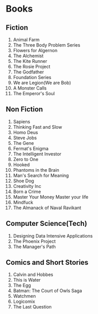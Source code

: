# Books

## Fiction


1. Animal Farm
2. The Three Body Problem Series
3. Flowers for Algernon
4. The Alchemist
5. The Kite Runner
6. The Rosie Project
7. The Godfather
8. Foundation Series
9. We are Legion(We are Bob)
10. A Monster Calls
11. The Emperor's Soul


## Non Fiction

1. Sapiens
2. Thinking Fast and Slow
3. Homo Deus
4. Steve Jobs
5. The Gene
6. Fermat's Enigma
7. The Intelligent Investor
8. Zero to One
9. Hooked
10. Phantoms in the Brain
11. Man's Search for Meaning
12. Shoe Dog
13. Creativity Inc
14. Born a Crime
15. Master Your Money Master your life
16. Mindfuck
17. The Almanack of Naval Ravikant


## Computer Science(Tech)

1. Designing Data Intensive Applications
2. The Phoenix Project
3. The Manager's Path


## Comics and Short Stories

1. Calvin and Hobbes
2. This is Water
3. The Egg
4. Batman: The Court of Owls Saga
5. Watchmen
6. Logicomix
7. The Last Question



